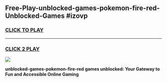 
## Free-Play-unblocked-games-pokemon-fire-red-Unblocked-Games #izovp
<h3>
<a href="https://news.freeplayer.one?title=unblocked-games-pokemon-fire-red&ref=8M">CLICK TO PLAY</a></h3>
<hr>

<h3>
<a href="https://news.freeplayer.one?title=unblocked-games-pokemon-fire-red&ref=8M">CLICK 2 PLAY</a>
  
</h3>

<a href="https://news.freeplayer.one?title=unblocked-games-pokemon-fire-red&ref=8M"><img src="https://clearcache.store/games.png"></a>


**unblocked-games-pokemon-fire-red games unblocked: Your Gateway to Fun and Accessible Online Gaming**
